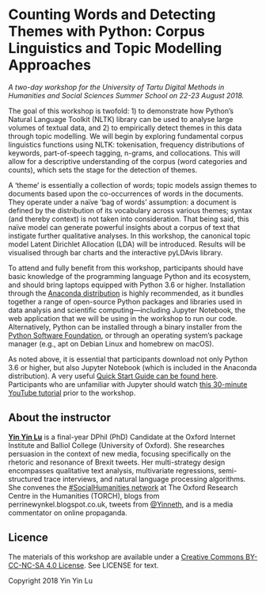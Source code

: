 # Counting Words and Detecting Themes with Python: Corpus Linguistics and Topic Modelling Approaches
*A two-day workshop for the University of Tartu Digital Methods in Humanities and Social Sciences Summer School on 22-23 August 2018.*

The goal of this workshop is twofold: 1) to demonstrate how Python’s Natural Language Toolkit (NLTK) library can be used to analyse large volumes of textual data, and 2) to empirically detect themes in this data through topic modelling. We will begin by exploring fundamental corpus linguistics functions using NLTK: tokenisation, frequency distributions of keywords, part-of-speech tagging, n-grams, and collocations. This will allow for a descriptive understanding of the corpus (word categories and counts), which sets the stage for the detection of themes.

A ‘theme’ is essentially a collection of words; topic models assign themes to documents based upon the co-occurrences of words in the documents. They operate under a naïve ‘bag of words’ assumption: a document is defined by the distribution of its vocabulary across various themes; syntax (and thereby context) is not taken into consideration. That being said, this naïve model can generate powerful insights about a corpus of text that instigate further qualitative analyses. In this workshop, the canonical topic model Latent Dirichlet Allocation (LDA) will be introduced. Results will be visualised through bar charts and the interactive pyLDAvis library.

To attend and fully benefit from this workshop, participants should have basic knowledge of the programming language Python and its ecosystem, and should bring laptops equipped with Python 3.6 or higher. Installation through the [Anaconda distribution](https://www.continuum.io/) is highly recommended, as it bundles together a range of open-source Python packages and libraries used in data analysis and scientific computing—including Jupyter Notebook, the web application that we will be using in the workshop to run our code. Alternatively, Python can be installed through a binary installer from the [Python Software Foundation](https://www.python.org/), or through an operating system’s package manager (e.g., apt on Debian Linux and homebrew on macOS).

As noted above, it is essential that participants download not only Python 3.6 or higher, but also Jupyter Notebook (which is included in the Anaconda distribution). A very useful [Quick Start Guide can be found here](https://jupyter-notebook-beginner-guide.readthedocs.io/en/latest/install.html). Participants who are unfamiliar with Jupyter should watch [this 30-minute YouTube tutorial](https://www.youtube.com/watch?v=HW29067qVWk) prior to the workshop.


## About the instructor

[**Yin Yin Lu**](https://www.oii.ox.ac.uk/people/yinyin-lu/) is a final-year DPhil (PhD) Candidate at the Oxford Internet Institute and Balliol College (University of Oxford). She researches persuasion in the context of new media, focusing specifically on the rhetoric and resonance of Brexit tweets. Her multi-strategy design encompasses qualitative text analysis, multivariate regressions, semi-structured trace interviews, and natural language processing algorithms. She convenes the [#SocialHumanities network](https://www.torch.ox.ac.uk/socialhumanities) at The Oxford Research Centre in the Humanities (TORCH), blogs from perrinewynkel.blogspot.co.uk, tweets from [@Yinneth](https://twitter.com/yinneth), and is a media commentator on online propaganda.


## Licence

The materials of this workshop are available under a [Creative Commons BY-CC-NC-SA 4.0 License](https://creativecommons.org/licenses/by-nc-sa/4.0/). See LICENSE for text.

Copyright 2018 Yin Yin Lu
